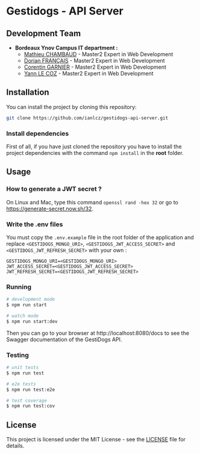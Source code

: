 # Gestidogs - API Server

## Development Team

- **Bordeaux Ynov Campus IT department :**
  - [Mathieu CHAMBAUD](https://github.com/FrekiManagarm) - Master2 Expert in Web Development
  - [Dorian FRANÇAIS](https://github.com/DorianFRANCAIS) - Master2 Expert in Web Development
  - [Corentin GARNIER](https://github.com/CorentinGarnier) - Master2 Expert in Web Development
  - [Yann LE COZ](https://github.com/ianlcz) - Master2 Expert in Web Development

## Installation

You can install the project by cloning this repository:

```bash
git clone https://github.com/ianlcz/gestidogs-api-server.git
```

### Install dependencies

First of all, if you have just cloned the repository you have to install the project dependencies with the command `npm install` in the **root** folder.

## Usage

### How to generate a JWT secret ?

On Linux and Mac, type this command `openssl rand -hex 32` or go to https://generate-secret.now.sh/32.

### Write the .env files

You must copy the `.env.example` file in the root folder of the application and replace `<GESTIDOGS_MONGO_URI>`, `<GESTIDOGS_JWT_ACCESS_SECRET>` and `<GESTIDOGS_JWT_REFRESH_SECRET>` with your own :

```
GESTIDOGS_MONGO_URI=<GESTIDOGS_MONGO_URI>
JWT_ACCESS_SECRET=<GESTIDOGS_JWT_ACCESS_SECRET>
JWT_REFRESH_SECRET=<GESTIDOGS_JWT_REFRESH_SECRET>
```

### Running

```bash
# development mode
$ npm run start

# watch mode
$ npm run start:dev
```

Then you can go to your browser at http://localhost:8080/docs to see the Swagger documentation of the GestiDogs API.

### Testing

```bash
# unit tests
$ npm run test

# e2e tests
$ npm run test:e2e

# test coverage
$ npm run test:cov
```

## License

This project is licensed under the MIT License - see the [LICENSE](./LICENSE) file for details.
